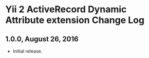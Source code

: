 Yii 2 ActiveRecord Dynamic Attribute extension Change Log
=========================================================

1.0.0, August 26, 2016
----------------------

- Initial release.
